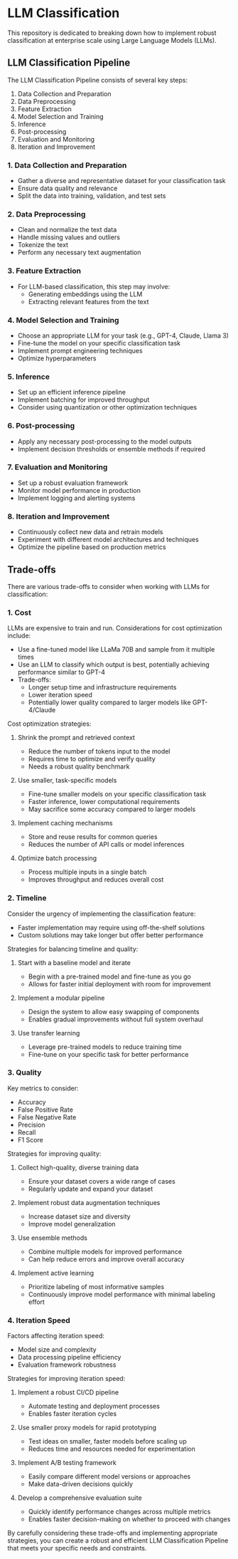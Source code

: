 # LLM Classification

This repository is dedicated to breaking down how to implement robust classification at enterprise scale using Large Language Models (LLMs).

## LLM Classification Pipeline

The LLM Classification Pipeline consists of several key steps:

1. Data Collection and Preparation
2. Data Preprocessing
3. Feature Extraction
4. Model Selection and Training
5. Inference
6. Post-processing
7. Evaluation and Monitoring
8. Iteration and Improvement

### 1. Data Collection and Preparation

- Gather a diverse and representative dataset for your classification task
- Ensure data quality and relevance
- Split the data into training, validation, and test sets

### 2. Data Preprocessing

- Clean and normalize the text data
- Handle missing values and outliers
- Tokenize the text
- Perform any necessary text augmentation

### 3. Feature Extraction

- For LLM-based classification, this step may involve:
  - Generating embeddings using the LLM
  - Extracting relevant features from the text

### 4. Model Selection and Training

- Choose an appropriate LLM for your task (e.g., GPT-4, Claude, Llama 3)
- Fine-tune the model on your specific classification task
- Implement prompt engineering techniques
- Optimize hyperparameters

### 5. Inference

- Set up an efficient inference pipeline
- Implement batching for improved throughput
- Consider using quantization or other optimization techniques

### 6. Post-processing

- Apply any necessary post-processing to the model outputs
- Implement decision thresholds or ensemble methods if required

### 7. Evaluation and Monitoring

- Set up a robust evaluation framework
- Monitor model performance in production
- Implement logging and alerting systems

### 8. Iteration and Improvement

- Continuously collect new data and retrain models
- Experiment with different model architectures and techniques
- Optimize the pipeline based on production metrics

## Trade-offs

There are various trade-offs to consider when working with LLMs for classification:

### 1. Cost

LLMs are expensive to train and run. Considerations for cost optimization include:

- Use a fine-tuned model like LLaMa 70B and sample from it multiple times
- Use an LLM to classify which output is best, potentially achieving performance similar to GPT-4
- Trade-offs:
  - Longer setup time and infrastructure requirements
  - Lower iteration speed
  - Potentially lower quality compared to larger models like GPT-4/Claude

Cost optimization strategies:

1. Shrink the prompt and retrieved context
   - Reduce the number of tokens input to the model
   - Requires time to optimize and verify quality
   - Needs a robust quality benchmark

2. Use smaller, task-specific models
   - Fine-tune smaller models on your specific classification task
   - Faster inference, lower computational requirements
   - May sacrifice some accuracy compared to larger models

3. Implement caching mechanisms
   - Store and reuse results for common queries
   - Reduces the number of API calls or model inferences

4. Optimize batch processing
   - Process multiple inputs in a single batch
   - Improves throughput and reduces overall cost

### 2. Timeline

Consider the urgency of implementing the classification feature:

- Faster implementation may require using off-the-shelf solutions
- Custom solutions may take longer but offer better performance

Strategies for balancing timeline and quality:

1. Start with a baseline model and iterate
   - Begin with a pre-trained model and fine-tune as you go
   - Allows for faster initial deployment with room for improvement

2. Implement a modular pipeline
   - Design the system to allow easy swapping of components
   - Enables gradual improvements without full system overhaul

3. Use transfer learning
   - Leverage pre-trained models to reduce training time
   - Fine-tune on your specific task for better performance

### 3. Quality

Key metrics to consider:

- Accuracy
- False Positive Rate
- False Negative Rate
- Precision
- Recall
- F1 Score

Strategies for improving quality:

1. Collect high-quality, diverse training data
   - Ensure your dataset covers a wide range of cases
   - Regularly update and expand your dataset

2. Implement robust data augmentation techniques
   - Increase dataset size and diversity
   - Improve model generalization

3. Use ensemble methods
   - Combine multiple models for improved performance
   - Can help reduce errors and improve overall accuracy

4. Implement active learning
   - Prioritize labeling of most informative samples
   - Continuously improve model performance with minimal labeling effort

### 4. Iteration Speed

Factors affecting iteration speed:

- Model size and complexity
- Data processing pipeline efficiency
- Evaluation framework robustness

Strategies for improving iteration speed:

1. Implement a robust CI/CD pipeline
   - Automate testing and deployment processes
   - Enables faster iteration cycles

2. Use smaller proxy models for rapid prototyping
   - Test ideas on smaller, faster models before scaling up
   - Reduces time and resources needed for experimentation

3. Implement A/B testing framework
   - Easily compare different model versions or approaches
   - Make data-driven decisions quickly

4. Develop a comprehensive evaluation suite
   - Quickly identify performance changes across multiple metrics
   - Enables faster decision-making on whether to proceed with changes

By carefully considering these trade-offs and implementing appropriate strategies, you can create a robust and efficient LLM Classification Pipeline that meets your specific needs and constraints.
